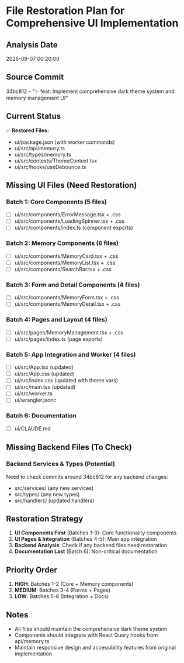# File Restoration Plan for Comprehensive UI Implementation

## Analysis Date
2025-09-07 00:20:00

## Source Commit
34bc812 - "✨ feat: Implement comprehensive dark theme system and memory management UI"

## Current Status
✅ **Restored Files:**
- ui/package.json (with worker commands)
- ui/src/api/memory.ts
- ui/src/types/memory.ts  
- ui/src/contexts/ThemeContext.tsx
- ui/src/hooks/useDebounce.ts

## Missing UI Files (Need Restoration)

### **Batch 1: Core Components (5 files)**
- [ ] ui/src/components/ErrorMessage.tsx + .css
- [ ] ui/src/components/LoadingSpinner.tsx + .css  
- [ ] ui/src/components/index.ts (component exports)

### **Batch 2: Memory Components (6 files)**
- [ ] ui/src/components/MemoryCard.tsx + .css
- [ ] ui/src/components/MemoryList.tsx + .css
- [ ] ui/src/components/SearchBar.tsx + .css

### **Batch 3: Form and Detail Components (4 files)**  
- [ ] ui/src/components/MemoryForm.tsx + .css
- [ ] ui/src/components/MemoryDetail.tsx + .css

### **Batch 4: Pages and Layout (4 files)**
- [ ] ui/src/pages/MemoryManagement.tsx + .css
- [ ] ui/src/pages/index.ts (page exports)

### **Batch 5: App Integration and Worker (4 files)**
- [ ] ui/src/App.tsx (updated)
- [ ] ui/src/App.css (updated)  
- [ ] ui/src/index.css (updated with theme vars)
- [ ] ui/src/main.tsx (updated)
- [ ] ui/src/worker.ts
- [ ] ui/wrangler.jsonc

### **Batch 6: Documentation**
- [ ] ui/CLAUDE.md

## Missing Backend Files (To Check)

### **Backend Services & Types (Potential)**
Need to check commits around 34bc812 for any backend changes:
- src/services/ (any new services)
- src/types/ (any new types) 
- src/handlers/ (updated handlers)


## Restoration Strategy

1. **UI Components First** (Batches 1-3): Core functionality components
2. **UI Pages & Integration** (Batches 4-5): Main app integration  
3. **Backend Analysis**: Check if any backend files need restoration
4. **Documentation Last** (Batch 6): Non-critical documentation

## Priority Order
1. **HIGH**: Batches 1-2 (Core + Memory components) 
2. **MEDIUM**: Batches 3-4 (Forms + Pages)
3. **LOW**: Batches 5-6 (Integration + Docs)

## Notes
- All files should maintain the comprehensive dark theme system
- Components should integrate with React Query hooks from api/memory.ts
- Maintain responsive design and accessibility features from original implementation